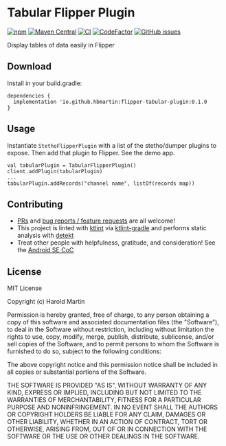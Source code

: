 # Tabular Flipper Plugin

[![npm](https://img.shields.io/npm/v/flipper-plugin-tabular?color=%23FEE933)](https://www.npmjs.com/package/flipper-plugin-tabular)
[![Maven Central](https://img.shields.io/maven-central/v/io.github.hbmartin/flipper-tabular-plugin?color=6D3DEE)](https://repo.maven.apache.org/maven2/io/github/hbmartin/flipper-tabular-plugin/)
[![CI](https://github.com/hbmartin/flipper-plugin-tabular/actions/workflows/main.yml/badge.svg)](https://github.com/hbmartin/flipper-plugin-tabular/actions/workflows/main.yml)
[![CodeFactor](https://www.codefactor.io/repository/github/hbmartin/flipper-plugin-tabular/badge)](https://www.codefactor.io/repository/github/hbmartin/flipper-plugin-tabular)
[![GitHub issues](https://img.shields.io/github/issues/hbmartin/flipper-plugin-stetho)](https://github.com/hbmartin/flipper-plugin-stetho/issues)

Display tables of data easily in Flipper

## Download

Install in your build.gradle:

```
dependencies {
  implementation 'io.github.hbmartin:flipper-tabular-plugin:0.1.0
}
```


## Usage

Instantiate `StethoFlipperPlugin` with a list of the stetho/dumper plugins to expose. Then add that plugin to Flipper. See the demo app.

```
val tabularPlugin = TabularFlipperPlugin()
client.addPlugin(tabularPlugin)
...
tabularPlugin.addRecords("channel name", listOf(records map))
```

## Contributing

* [PRs](https://github.com/hbmartin/flipper-plugin-stetho/pulls) and [bug reports / feature requests](https://github.com/hbmartin/flipper-plugin-stetho/issues) are all welcome!
* This project is linted with [ktlint](https://github.com/pinterest/ktlint) via [ktlint-gradle](https://github.com/JLLeitschuh/ktlint-gradle/tags) and performs static analysis with [detekt](https://github.com/detekt/detekt)
* Treat other people with helpfulness, gratitude, and consideration! See the [Android SE CoC](https://android.stackexchange.com/conduct)

## License

MIT License

Copyright (c) Harold Martin

Permission is hereby granted, free of charge, to any person obtaining a copy
of this software and associated documentation files (the "Software"), to deal
in the Software without restriction, including without limitation the rights
to use, copy, modify, merge, publish, distribute, sublicense, and/or sell
copies of the Software, and to permit persons to whom the Software is
furnished to do so, subject to the following conditions:

The above copyright notice and this permission notice shall be included in all
copies or substantial portions of the Software.

THE SOFTWARE IS PROVIDED "AS IS", WITHOUT WARRANTY OF ANY KIND, EXPRESS OR
IMPLIED, INCLUDING BUT NOT LIMITED TO THE WARRANTIES OF MERCHANTABILITY,
FITNESS FOR A PARTICULAR PURPOSE AND NONINFRINGEMENT. IN NO EVENT SHALL THE
AUTHORS OR COPYRIGHT HOLDERS BE LIABLE FOR ANY CLAIM, DAMAGES OR OTHER
LIABILITY, WHETHER IN AN ACTION OF CONTRACT, TORT OR OTHERWISE, ARISING FROM,
OUT OF OR IN CONNECTION WITH THE SOFTWARE OR THE USE OR OTHER DEALINGS IN THE
SOFTWARE.
